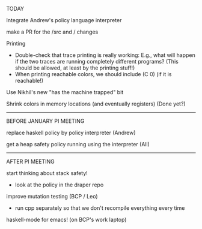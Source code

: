 TODAY

Integrate Andrew's policy language interpreter

make a PR for the /src and / changes

Printing
- Double-check that trace printing is really working: E.g., what will
  happen if the two traces are running completely different
  programs?  (This should be allowed, at least by the printing stuff!)
- When printing reachable colors, we should include (C 0) (if it is reachable!)

Use Nikhil's new "has the machine trapped" bit

Shrink colors in memory locations (and eventually registers)  (Done yet?)

___________________________________________________________
BEFORE JANUARY PI MEETING

replace haskell policy by policy interpreter
(Andrew)

get a heap safety policy running using the interpreter
(All)

________________________
AFTER PI MEETING

start thinking about stack safety!
  - look at the policy in the draper repo

improve mutation testing (BCP / Leo)
  - run cpp separately so that we don't recompile everything every time

haskell-mode for emacs!  (on BCP's work laptop)


